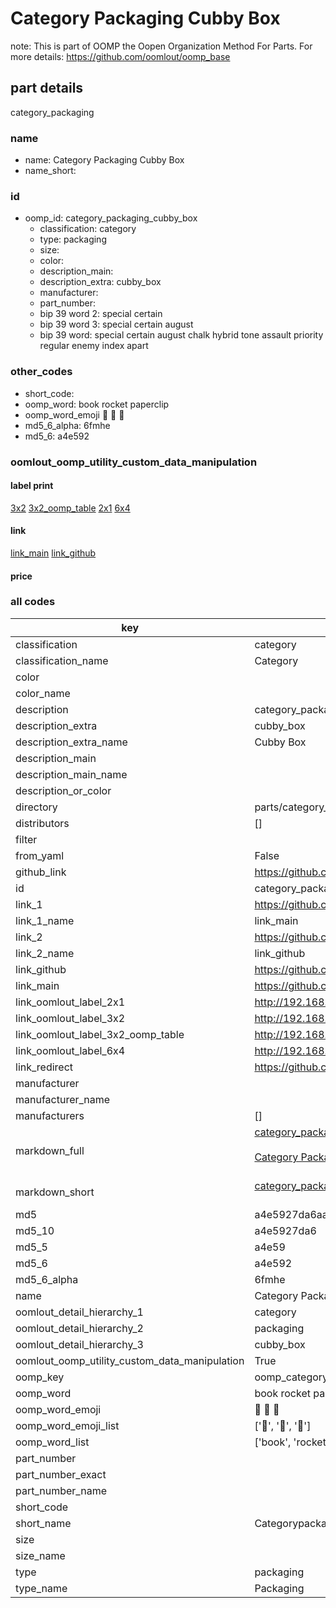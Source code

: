 # Category Packaging Cubby Box  

note: This is part of OOMP the Oopen Organization Method For Parts. For more details: https://github.com/oomlout/oomp_base

##  part details
  



category_packaging



### name
* name: Category Packaging Cubby Box
* name_short: 
### id
* oomp_id: category_packaging_cubby_box
  * classification: category
  * type: packaging
  * size: 
  * color: 
  * description_main: 
  * description_extra: cubby_box
  * manufacturer: 
  * part_number: 
  * bip 39 word 2: special certain
  * bip 39 word 3: special certain august
  * bip 39 word: special certain august chalk hybrid tone assault priority regular enemy index apart

### other_codes
* short_code: 
* oomp_word: book rocket paperclip
* oomp_word_emoji :book: :rocket: :paperclip:
* md5_6_alpha: 6fmhe
* md5_6: a4e592






### oomlout_oomp_utility_custom_data_manipulation
#### label print
[3x2](http://192.168.1.245:1112/?label=oomp%206fmhe)
[3x2_oomp_table](http://192.168.1.108:1112/?label=oomp%206fmhe)
[2x1](http://192.168.1.242:1112/?label=oomp%206fmhe)
[6x4](http://192.168.1.55:1112/?label=oomp%206fmhe)    

#### link

[link_main](https://github.com/oomlout/oomlout_oomp_version_1_messy/tree/main/parts/category_packaging_cubby_box) [link_github](https://github.com/oomlout/oomlout_oomp_version_1_messy/tree/main/parts/category_packaging_cubby_box)                             

#### price







### all codes 
| key | value |  
| --- | --- |  
| classification | category |  
| classification_name | Category |  
| color |  |  
| color_name |  |  
| description | category_packaging |  
| description_extra | cubby_box |  
| description_extra_name | Cubby Box |  
| description_main |  |  
| description_main_name |  |  
| description_or_color |   |  
| directory | parts/category_packaging_cubby_box |  
| distributors | [] |  
| filter |  |  
| from_yaml | False |  
| github_link | https://github.com/oomlout/oomlout_oomp_part_src/tree/main/parts/category_packaging_cubby_box |  
| id | category_packaging_cubby_box |  
| link_1 | https://github.com/oomlout/oomlout_oomp_version_1_messy/tree/main/parts/category_packaging_cubby_box |  
| link_1_name | link_main |  
| link_2 | https://github.com/oomlout/oomlout_oomp_version_1_messy/tree/main/parts/category_packaging_cubby_box |  
| link_2_name | link_github |  
| link_github | https://github.com/oomlout/oomlout_oomp_version_1_messy/tree/main/parts/category_packaging_cubby_box |  
| link_main | https://github.com/oomlout/oomlout_oomp_version_1_messy/tree/main/parts/category_packaging_cubby_box |  
| link_oomlout_label_2x1 | http://192.168.1.242:1112/?label=oomp%206fmhe |  
| link_oomlout_label_3x2 | http://192.168.1.245:1112/?label=oomp%206fmhe |  
| link_oomlout_label_3x2_oomp_table | http://192.168.1.108:1112/?label=oomp%206fmhe |  
| link_oomlout_label_6x4 | http://192.168.1.55:1112/?label=oomp%206fmhe |  
| link_redirect | https://github.com/oomlout/oomlout_oomp_version_1_messy/tree/main/parts/category_packaging_cubby_box |  
| manufacturer |  |  
| manufacturer_name |  |  
| manufacturers | [] |  
| markdown_full | [category_packaging_cubby_box](none)<br>[](none)<br>[Category Packaging Cubby Box](none)<br><br> |  
| markdown_short | [category_packaging_cubby_box](none)<br><br> |  
| md5 | a4e5927da6aae1b39138025e1e496e87 |  
| md5_10 | a4e5927da6 |  
| md5_5 | a4e59 |  
| md5_6 | a4e592 |  
| md5_6_alpha | 6fmhe |  
| name | Category Packaging Cubby Box |  
| oomlout_detail_hierarchy_1 | category |  
| oomlout_detail_hierarchy_2 | packaging |  
| oomlout_detail_hierarchy_3 | cubby_box |  
| oomlout_oomp_utility_custom_data_manipulation | True |  
| oomp_key | oomp_category_packaging_cubby_box |  
| oomp_word | book rocket paperclip |  
| oomp_word_emoji | :book: :rocket: :paperclip: |  
| oomp_word_emoji_list | [':book:', ':rocket:', ':paperclip:'] |  
| oomp_word_list | ['book', 'rocket', 'paperclip'] |  
| part_number |  |  
| part_number_exact |  |  
| part_number_name |  |  
| short_code |  |  
| short_name | Categorypackaging |  
| size |  |  
| size_name |  |  
| type | packaging |  
| type_name | Packaging |  

